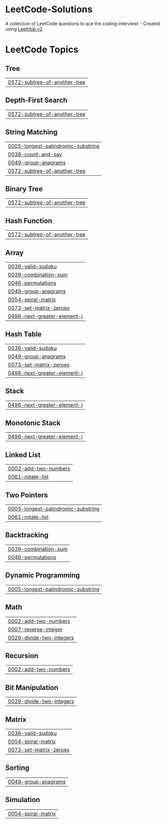 # LeetCode-Solutions
A collection of LeetCode questions to ace the coding interview! - Created using [LeetHub v2](https://github.com/arunbhardwaj/LeetHub-2.0)

<!---LeetCode Topics Start-->
# LeetCode Topics
## Tree
|  |
| ------- |
| [0572-subtree-of-another-tree](https://github.com/sarah-schwartz/LeetCode-Solutions/tree/master/0572-subtree-of-another-tree) |
## Depth-First Search
|  |
| ------- |
| [0572-subtree-of-another-tree](https://github.com/sarah-schwartz/LeetCode-Solutions/tree/master/0572-subtree-of-another-tree) |
## String Matching
|  |
| ------- |
| [0005-longest-palindromic-substring](https://github.com/sarah-schwartz/LeetCode-Solutions/tree/master/0005-longest-palindromic-substring) |
| [0038-count-and-say](https://github.com/sarah-schwartz/LeetCode-Solutions/tree/master/0038-count-and-say) |
| [0049-group-anagrams](https://github.com/sarah-schwartz/LeetCode-Solutions/tree/master/0049-group-anagrams) |
| [0572-subtree-of-another-tree](https://github.com/sarah-schwartz/LeetCode-Solutions/tree/master/0572-subtree-of-another-tree) |
## Binary Tree
|  |
| ------- |
| [0572-subtree-of-another-tree](https://github.com/sarah-schwartz/LeetCode-Solutions/tree/master/0572-subtree-of-another-tree) |
## Hash Function
|  |
| ------- |
| [0572-subtree-of-another-tree](https://github.com/sarah-schwartz/LeetCode-Solutions/tree/master/0572-subtree-of-another-tree) |
## Array
|  |
| ------- |
| [0036-valid-sudoku](https://github.com/sarah-schwartz/LeetCode-Solutions/tree/master/0036-valid-sudoku) |
| [0039-combination-sum](https://github.com/sarah-schwartz/LeetCode-Solutions/tree/master/0039-combination-sum) |
| [0046-permutations](https://github.com/sarah-schwartz/LeetCode-Solutions/tree/master/0046-permutations) |
| [0049-group-anagrams](https://github.com/sarah-schwartz/LeetCode-Solutions/tree/master/0049-group-anagrams) |
| [0054-spiral-matrix](https://github.com/sarah-schwartz/LeetCode-Solutions/tree/master/0054-spiral-matrix) |
| [0073-set-matrix-zeroes](https://github.com/sarah-schwartz/LeetCode-Solutions/tree/master/0073-set-matrix-zeroes) |
| [0496-next-greater-element-i](https://github.com/sarah-schwartz/LeetCode-Solutions/tree/master/0496-next-greater-element-i) |
## Hash Table
|  |
| ------- |
| [0036-valid-sudoku](https://github.com/sarah-schwartz/LeetCode-Solutions/tree/master/0036-valid-sudoku) |
| [0049-group-anagrams](https://github.com/sarah-schwartz/LeetCode-Solutions/tree/master/0049-group-anagrams) |
| [0073-set-matrix-zeroes](https://github.com/sarah-schwartz/LeetCode-Solutions/tree/master/0073-set-matrix-zeroes) |
| [0496-next-greater-element-i](https://github.com/sarah-schwartz/LeetCode-Solutions/tree/master/0496-next-greater-element-i) |
## Stack
|  |
| ------- |
| [0496-next-greater-element-i](https://github.com/sarah-schwartz/LeetCode-Solutions/tree/master/0496-next-greater-element-i) |
## Monotonic Stack
|  |
| ------- |
| [0496-next-greater-element-i](https://github.com/sarah-schwartz/LeetCode-Solutions/tree/master/0496-next-greater-element-i) |
## Linked List
|  |
| ------- |
| [0002-add-two-numbers](https://github.com/sarah-schwartz/LeetCode-Solutions/tree/master/0002-add-two-numbers) |
| [0061-rotate-list](https://github.com/sarah-schwartz/LeetCode-Solutions/tree/master/0061-rotate-list) |
## Two Pointers
|  |
| ------- |
| [0005-longest-palindromic-substring](https://github.com/sarah-schwartz/LeetCode-Solutions/tree/master/0005-longest-palindromic-substring) |
| [0061-rotate-list](https://github.com/sarah-schwartz/LeetCode-Solutions/tree/master/0061-rotate-list) |
## Backtracking
|  |
| ------- |
| [0039-combination-sum](https://github.com/sarah-schwartz/LeetCode-Solutions/tree/master/0039-combination-sum) |
| [0046-permutations](https://github.com/sarah-schwartz/LeetCode-Solutions/tree/master/0046-permutations) |
## Dynamic Programming
|  |
| ------- |
| [0005-longest-palindromic-substring](https://github.com/sarah-schwartz/LeetCode-Solutions/tree/master/0005-longest-palindromic-substring) |
## Math
|  |
| ------- |
| [0002-add-two-numbers](https://github.com/sarah-schwartz/LeetCode-Solutions/tree/master/0002-add-two-numbers) |
| [0007-reverse-integer](https://github.com/sarah-schwartz/LeetCode-Solutions/tree/master/0007-reverse-integer) |
| [0029-divide-two-integers](https://github.com/sarah-schwartz/LeetCode-Solutions/tree/master/0029-divide-two-integers) |
## Recursion
|  |
| ------- |
| [0002-add-two-numbers](https://github.com/sarah-schwartz/LeetCode-Solutions/tree/master/0002-add-two-numbers) |
## Bit Manipulation
|  |
| ------- |
| [0029-divide-two-integers](https://github.com/sarah-schwartz/LeetCode-Solutions/tree/master/0029-divide-two-integers) |
## Matrix
|  |
| ------- |
| [0036-valid-sudoku](https://github.com/sarah-schwartz/LeetCode-Solutions/tree/master/0036-valid-sudoku) |
| [0054-spiral-matrix](https://github.com/sarah-schwartz/LeetCode-Solutions/tree/master/0054-spiral-matrix) |
| [0073-set-matrix-zeroes](https://github.com/sarah-schwartz/LeetCode-Solutions/tree/master/0073-set-matrix-zeroes) |
## Sorting
|  |
| ------- |
| [0049-group-anagrams](https://github.com/sarah-schwartz/LeetCode-Solutions/tree/master/0049-group-anagrams) |
## Simulation
|  |
| ------- |
| [0054-spiral-matrix](https://github.com/sarah-schwartz/LeetCode-Solutions/tree/master/0054-spiral-matrix) |
<!---LeetCode Topics End-->